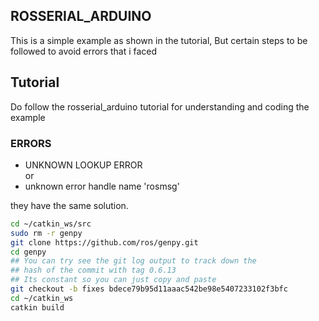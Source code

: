 ## ROSSERIAL_ARDUINO

This is a simple example as shown in the tutorial, But certain steps to be followed to avoid errors that i faced

## Tutorial
Do follow the rosserial_arduino tutorial for understanding and coding the example

### ERRORS
- UNKNOWN LOOKUP ERROR <br/>
     or      
- unknown error handle name 'rosmsg'

they have the same solution. <br/>
``` bash
cd ~/catkin_ws/src
sudo rm -r genpy
git clone https://github.com/ros/genpy.git
cd genpy
## You can try see the git log output to track down the
## hash of the commit with tag 0.6.13
## Its constant so you can just copy and paste
git checkout -b fixes bdece79b95d11aaac542be98e5407233102f3bfc
cd ~/catkin_ws
catkin build
```
